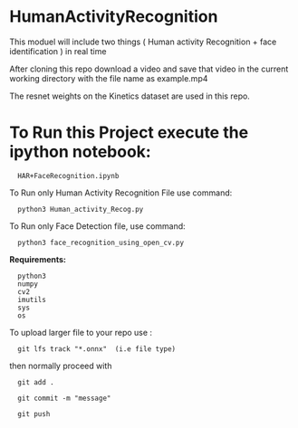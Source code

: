 # HumanActivityRecognition
This moduel will include two things ( Human activity Recognition + face identification ) in real time

After cloning this repo
download a video and save that video in the current working directory with the file name as example.mp4 

The resnet weights on the Kinetics dataset are used in this repo.

# To Run this Project execute the ipython notebook:
      
      HAR+FaceRecognition.ipynb

To Run only Human Activity Recognition File use command:

      python3 Human_activity_Recog.py 
      
To Run only Face Detection file, use command:

      python3 face_recognition_using_open_cv.py
      
      
**Requirements:**
      
      python3
      numpy
      cv2
      imutils
      sys
      os

To upload larger file to your repo
use : 

      git lfs track "*.onnx"  (i.e file type)
      
then normally proceed with 

      git add .
      
      git commit -m "message"
      
      git push
